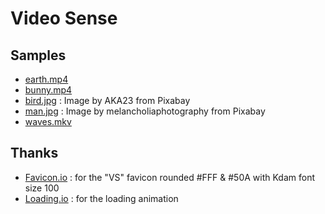 # Video Sense

## Samples

- [earth.mp4](https://file-examples.com/wp-content/storage/2017/04/file_example_MP4_1280_10MG.mp4)
- [bunny.mp4](https://www.learningcontainer.com/wp-content/uploads/2020/05/sample-mp4-file.mp4)
- [bird.jpg](https://pixabay.com/photos/kingfisher-bird-nature-forest-8256375/) : Image by AKA23 from Pixabay
- [man.jpg](https://pixabay.com/photos/man-coffee-outdoors-lake-lakeside-3803551/) : Image by melancholiaphotography from Pixabay
- [waves.mkv](https://filesamples.com/samples/video/mkv/sample_1920x1080.mkv)

## Thanks

- [Favicon.io](https://favicon.io/) : for the "VS" favicon rounded #FFF & #50A with Kdam font size 100
- [Loading.io](https://loading.io/) : for the loading animation
